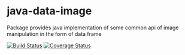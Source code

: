 # java-data-image
Package provides java implementation of some common api of image manipulation in the form of data frame

[![Build Status](https://travis-ci.org/chen0040/java-data-image.svg?branch=master)](https://travis-ci.org/chen0040/java-data-image) [![Coverage Status](https://coveralls.io/repos/github/chen0040/java-data-image/badge.svg?branch=master)](https://coveralls.io/github/chen0040/java-data-image?branch=master)
